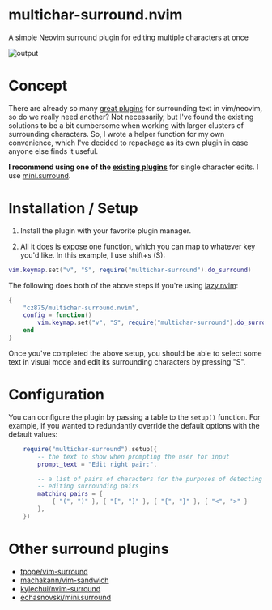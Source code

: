 # multichar-surround.nvim

A simple Neovim surround plugin for editing multiple characters at once

![output](https://github.com/user-attachments/assets/7874268a-50bc-4f6d-aac4-a06fd34c378a)

# Concept

There are already so many [great plugins](#other-surround-plugins) for surrounding text in vim/neovim, so do we really need another? Not necessarily, but I've found the existing solutions to be a bit cumbersome when working with larger clusters of surrounding characters. So, I wrote a helper function for my own convenience, which I've decided to repackage as its own plugin in case anyone else finds it useful.

**I recommend using one of the [existing plugins](#other-surround-plugins)** for single character edits. I use [mini.surround](https://github.com/echasnovski/mini.surround).

# Installation / Setup

1. Install the plugin with your favorite plugin manager.

2. All it does is expose one function, which you can map to whatever key you'd like. In this example, I use shift+s (S):

```lua
vim.keymap.set("v", "S", require("multichar-surround").do_surround)
```

The following does both of the above steps if you're using [lazy.nvim](https://github.com/folke/lazy.nvim):

```lua
{
    "cz875/multichar-surround.nvim",
    config = function()
        vim.keymap.set("v", "S", require("multichar-surround").do_surround))
    end
}
```

Once you've completed the above setup, you should be able to select some text in visual mode and edit its surrounding characters by pressing "S".

# Configuration

You can configure the plugin by passing a table to the `setup()` function. For example, if you wanted to redundantly override the default options with the default values:

```lua
    require("multichar-surround").setup({
        -- the text to show when prompting the user for input
        prompt_text = "Edit right pair:", 

        -- a list of pairs of characters for the purposes of detecting and
        -- editing surrounding pairs
        matching_pairs = {
            { "(", ")" }, { "[", "]" }, { "{", "}" }, { "<", ">" }
        },
    })
```

# Other surround plugins

- [tpope/vim-surround](https://github.com/tpope/vim-surround)
- [machakann/vim-sandwich](https://github.com/machakann/vim-sandwich)
- [kylechui/nvim-surround](https://github.com/kylechui/nvim-surround)
- [echasnovski/mini.surround](https://github.com/echasnovski/mini.surround/)
